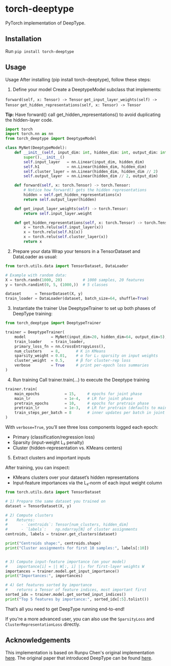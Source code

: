 # torch-deeptype

PyTorch implementation of DeepType.

## Installation

Run `pip install torch-deeptype`

## Usage

Usage
After installing (pip install torch-deeptype), follow these steps:

1. Define your model
Create a DeeptypeModel subclass that implements:

`forward(self, x: Tensor) -> Tensor`
`get_input_layer_weights(self) -> Tensor`
`get_hidden_representations(self, x: Tensor) -> Tensor`

**Tip:** Have forward() call get_hidden_representations() to avoid duplicating the hidden-layer code.

```python
import torch
import torch.nn as nn
from torch_deeptype import DeeptypeModel

class MyNet(DeeptypeModel):
    def __init__(self, input_dim: int, hidden_dim: int, output_dim: int):
        super().__init__()
        self.input_layer   = nn.Linear(input_dim, hidden_dim)
        self.h1            = nn.Linear(hidden_dim, hidden_dim)
        self.cluster_layer = nn.Linear(hidden_dim, hidden_dim // 2)
        self.output_layer  = nn.Linear(hidden_dim // 2, output_dim)

    def forward(self, x: torch.Tensor) -> torch.Tensor:
        # Notice how forward() gets the hidden representations
        hidden = self.get_hidden_representations(x)
        return self.output_layer(hidden)

    def get_input_layer_weights(self) -> torch.Tensor:
        return self.input_layer.weight

    def get_hidden_representations(self, x: torch.Tensor) -> torch.Tensor:
        x = torch.relu(self.input_layer(x))
        x = torch.relu(self.h1(x))
        x = torch.relu(self.cluster_layer(x))
        return x
```

2. Prepare your data
Wrap your tensors in a TensorDataset and DataLoader as usual:

```python
from torch.utils.data import TensorDataset, DataLoader

# Example with random data:
X = torch.randn(1000, 20)         # 1000 samples, 20 features
y = torch.randint(0, 5, (1000,))  # 5 classes

dataset      = TensorDataset(X, y)
train_loader = DataLoader(dataset, batch_size=64, shuffle=True)
```

3. Instantiate the trainer
Use DeeptypeTrainer to set up both phases of DeepType training:

```python
from torch_deeptype import DeeptypeTrainer

trainer = DeeptypeTrainer(
    model           = MyNet(input_dim=20, hidden_dim=64, output_dim=5),
    train_loader    = train_loader,
    primary_loss_fn = nn.CrossEntropyLoss(),
    num_clusters    = 8,       # K in KMeans
    sparsity_weight = 0.01,    # α for L₂ sparsity on input weights
    cluster_weight  = 0.5,     # β for cluster‐rep loss
    verbose         = True     # print per-epoch loss summaries
)
```

4. Run training
Call trainer.train(...) to execute the Deeptype training

```python
trainer.train(
    main_epochs           = 15,     # epochs for joint phase
    main_lr               = 1e-4,   # LR for joint phase
    pretrain_epochs       = 10,     # epochs for pretrain phase
    pretrain_lr           = 1e-3,   # LR for pretrain (defaults to main_lr if None)
    train_steps_per_batch = 8       # inner updates per batch in joint phase
)
```

With `verbose=True`, you’ll see three loss components logged each epoch:
- Primary (classification/regression loss)
- Sparsity (input-weight L₂ penalty)
- Cluster (hidden-representation vs. KMeans centers)

5. Extract clusters and important inputs

After training, you can inspect:
- KMeans clusters over your dataset’s hidden representations
- Input‐feature importances via the L₂‐norm of each input weight column

```python
from torch.utils.data import TensorDataset

# 1) Prepare the same dataset you trained on
dataset = TensorDataset(X, y)

# 2) Compute clusters
#    Returns:
#      - `centroids`: Tensor[num_clusters, hidden_dim]
#      - `labels`:    np.ndarray[N] of cluster assignments
centroids, labels = trainer.get_clusters(dataset)

print("Centroids shape:", centroids.shape)
print("Cluster assignments for first 10 samples:", labels[:10])


# 3) Compute input‐feature importance (on your model)
#    importance[i] = || W[:, i] ||₂ for first‐layer weights W
importances = trainer.model.get_input_importance()
print("Importances:", importances)

# 4) Get features sorted by importance
#    returns a Tensor of feature indices, most important first
sorted_idx = trainer.model.get_sorted_input_indices()
print("Top 5 features by importance:", sorted_idx[:5].tolist())
```

That’s all you need to get DeepType running end-to-end!

If you're a more advanced user, you can also use the `SparsityLoss` and `ClusterRepresentationLoss` directly.

## Acknowledgements

This implementation is based on Runpu Chen's original implementation [here](https://github.com/runpuchen/DeepType.git). The original paper that introduced DeepType can be found [here](https://pubmed.ncbi.nlm.nih.gov/31603461/).